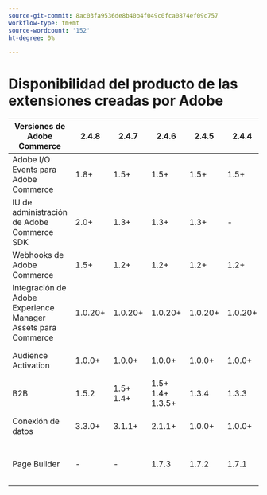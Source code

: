```yaml
---
source-git-commit: 8ac03fa9536de8b40b4f049c0fca0874ef09c757
workflow-type: tm+mt
source-wordcount: '152'
ht-degree: 0%

---
```

# Disponibilidad del producto de las extensiones creadas por Adobe


<table style="table-layout:auto">
  <thead>
    <tr>
      <th>Versiones de Adobe Commerce</th>
      <th>2.4.8</th>
      <th>2.4.7</th>
      <th>2.4.6</th>
      <th>2.4.5</th>
      <th>2.4.4</th>
      <th></th>
    </tr>
  </thead>
  <tbody>
      <tr>
          <td>Adobe I/O Events para Adobe Commerce</td>
          <td>1.8+</td>
          <td>1.5+</td>
          <td>1.5+</td>
          <td>1.5+</td>
          <td>1.5+</td>
          <td>
              <a href="https://developer.adobe.com/commerce/extensibility/events/installation/">Compositor</a><br/>
              <a href="https://developer.adobe.com/commerce/extensibility/events/release-notes/">Notas de la versión</a><br/>
          </td>
      </tr>
      <tr>
          <td>IU de administración de Adobe Commerce SDK</td>
          <td>2.0+</td>
          <td>1.3+</td>
          <td>1.3+</td>
          <td>1.3+</td>
          <td>-</td>
          <td>
              <a href="https://developer.adobe.com/commerce/extensibility/admin-ui-sdk/installation/">Compositor</a><br/>
              <a href="https://developer.adobe.com/commerce/extensibility/admin-ui-sdk/release-notes/">Notas de la versión</a><br/>
          </td>
      </tr>
      <tr>
          <td>Webhooks de Adobe Commerce</td>
          <td>1.5+</td>
          <td>1.2+</td>
          <td>1.2+</td>
          <td>1.2+</td>
          <td>1.2+</td>
          <td>
              <a href="https://developer.adobe.com/commerce/extensibility/webhooks/installation/">Compositor</a><br/>
              <a href="https://developer.adobe.com/commerce/extensibility/webhooks/release-notes/">Notas de la versión</a><br/>
          </td>
      </tr>
      <tr>
          <td>Integración de Adobe Experience Manager Assets para Commerce</td>
          <td>1.0.20+</td>
          <td>1.0.20+</td>
          <td>1.0.20+</td>
          <td>1.0.20+</td>
          <td>1.0.20+</td>
          <td>
              <a href="https://experienceleague.adobe.com/es/docs/commerce-admin/content-design/aem-asset-management/getting-started/aem-assets-configure-commerce">Compositor</a><br/>
              <a href="https://experienceleague.adobe.com/es/docs/commerce-admin/content-design/aem-asset-management/aem-assets-release-notes">Notas de la versión</a><br/>
          </td>
      </tr>
      <tr>
          <td>Audience Activation</td>
          <td>1.0.0+</td>
          <td>1.0.0+</td>
          <td>1.0.0+</td>
          <td>1.0.0+</td>
          <td>1.0.0+</td>
          <td>
              <a href="https://commercemarketplace.adobe.com/magento-audiences.html">Mercado</a><br/>
              <a href="https://experienceleague.adobe.com/es/docs/commerce-admin/customers/audience-activation#release-notes">Notas de la versión</a><br/>
          </td>
      </tr>
      <tr>
          <td>B2B</td>
          <td>1.5.2</td>
          <td>1.5+<br /> 1.4+</td>
          <td>1.5+<br /> 1.4+<br /> 1.3.5+</td>
          <td>1.3.4</td>
          <td>1.3.3</td>
          <td>
              <a href="https://experienceleague.adobe.com/es/docs/commerce-admin/b2b/install">Compositor</a><br/>
              <a href="https://experienceleague.adobe.com/es/docs/commerce-admin/b2b/release-notes">Notas de la versión</a><br/>
          </td>
      </tr>
      <tr>
          <td>Conexión de datos</td>
          <td>3.3.0+</td>
          <td>3.1.1+</td>
          <td>2.1.1+</td>
          <td>1.0.0+</td>
          <td>1.0.0+</td>
          <td>
              <a href="https://commercemarketplace.adobe.com/magento-experience-platform-connector.html">Mercado</a><br/>
              <a href="https://experienceleague.adobe.com/es/docs/commerce/data-connection/release-notes">Notas de la versión</a><br/>
          </td>
      </tr>
      <tr>
          <td>Page Builder</td>
          <td>-</td>
          <td>-</td>
          <td>1.7.3</td>
          <td>1.7.2</td>
          <td>1.7.1</td>
          <td>
              <a href="https://experienceleague.adobe.com/es/docs/commerce-admin/page-builder/guide-overview">Guía de usuario</a><br/>
              <a href="https://experienceleague.adobe.com/es/docs/commerce-admin/page-builder/release-notes">Notas de la versión</a><br/>
          </td>
      </tr>
  </tbody>
</table>
